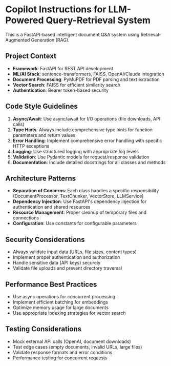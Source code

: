 <!-- Use this file to provide workspace-specific custom instructions to Copilot. For more details, visit https://code.visualstudio.com/docs/copilot/copilot-customization#_use-a-githubcopilotinstructionsmd-file -->

# Copilot Instructions for LLM-Powered Query-Retrieval System

This is a FastAPI-based intelligent document Q&A system using Retrieval-Augmented Generation (RAG).

## Project Context

- **Framework**: FastAPI for REST API development
- **ML/AI Stack**: sentence-transformers, FAISS, OpenAI/Claude integration
- **Document Processing**: PyMuPDF for PDF parsing and text extraction
- **Vector Search**: FAISS for efficient similarity search
- **Authentication**: Bearer token-based security

## Code Style Guidelines

1. **Async/Await**: Use async/await for I/O operations (file downloads, API calls)
2. **Type Hints**: Always include comprehensive type hints for function parameters and return values
3. **Error Handling**: Implement comprehensive error handling with specific HTTP exceptions
4. **Logging**: Use structured logging with appropriate log levels
5. **Validation**: Use Pydantic models for request/response validation
6. **Documentation**: Include detailed docstrings for all classes and methods

## Architecture Patterns

- **Separation of Concerns**: Each class handles a specific responsibility (DocumentProcessor, TextChunker, VectorStore, LLMService)
- **Dependency Injection**: Use FastAPI's dependency injection for authentication and shared resources
- **Resource Management**: Proper cleanup of temporary files and connections
- **Configuration**: Use constants for configurable parameters

## Security Considerations

- Always validate input data (URLs, file sizes, content types)
- Implement proper authentication and authorization
- Handle sensitive data (API keys) securely
- Validate file uploads and prevent directory traversal

## Performance Best Practices

- Use async operations for concurrent processing
- Implement efficient batching for embeddings
- Optimize memory usage for large documents
- Use appropriate indexing strategies for vector search

## Testing Considerations

- Mock external API calls (OpenAI, document downloads)
- Test edge cases (empty documents, invalid URLs, large files)
- Validate response formats and error conditions
- Performance testing for concurrent requests
